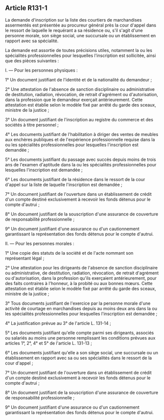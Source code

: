 Article R131-1
----
La demande d'inscription sur la liste des courtiers de marchandises assermentés
est présentée au procureur général près la cour d'appel dans le ressort de
laquelle le requérant a sa résidence ou, s'il s'agit d'une personne morale, son
siège social, une succursale ou un établissement en rapport avec sa spécialité.

La demande est assortie de toutes précisions utiles, notamment la ou les
spécialités professionnelles pour lesquelles l'inscription est sollicitée, ainsi
que des pièces suivantes :

I. ― Pour les personnes physiques :

1° Un document justifiant de l'identité et de la nationalité du demandeur ;

2° Une attestation de l'absence de sanction disciplinaire ou administrative de
destitution, radiation, révocation, de retrait d'agrément ou d'autorisation,
dans la profession que le demandeur exerçait antérieurement. Cette attestation
est établie selon le modèle fixé par arrêté du garde des sceaux, ministre de la
justice ;

3° Un document justifiant de l'inscription au registre du commerce et des
sociétés à titre personnel ;

4° Les documents justifiant de l'habilitation à diriger des ventes de meubles
aux enchères publiques et de l'expérience professionnelle requise dans la ou les
spécialités professionnelles pour lesquelles l'inscription est demandée ;

5° Les documents justifiant du passage avec succès depuis moins de trois ans de
l'examen d'aptitude dans la ou les spécialités professionnelles pour lesquelles
l'inscription est demandée ;

6° Les documents justifiant de la résidence dans le ressort de la cour d'appel
sur la liste de laquelle l'inscription est demandée ;

7° Un document justifiant de l'ouverture dans un établissement de crédit d'un
compte destiné exclusivement à recevoir les fonds détenus pour le compte
d'autrui ;

8° Un document justifiant de la souscription d'une assurance de couverture de
responsabilité professionnelle ;

9° Un document justifiant d'une assurance ou d'un cautionnement garantissant la
représentation des fonds détenus pour le compte d'autrui.

II. ― Pour les personnes morales :

1° Une copie des statuts de la société et de l'acte nommant son représentant
légal ;

2° Une attestation pour les dirigeants de l'absence de sanction disciplinaire ou
administrative, de destitution, radiation, révocation, de retrait d'agrément ou
d'autorisation, dans la profession qu'ils exerçaient antérieurement, pour des
faits contraires à l'honneur, à la probité ou aux bonnes mœurs. Cette
attestation est établie selon le modèle fixé par arrêté du garde des sceaux,
ministre de la justice ;

3° Tous documents justifiant de l'exercice par la personne morale d'une activité
de courtage en marchandises depuis au moins deux ans dans la ou les spécialités
professionnelles pour lesquelles l'inscription est demandée ;

4° La justification prévue au 3° de l'article L. 131-14 ;

5° Les documents justifiant qu'elle compte parmi ses dirigeants, associés ou
salariés au moins une personne remplissant les conditions prévues aux articles
1°, 2°, 4° et 5° de l'article L. 131-13 ;

6° Les documents justifiant qu'elle a son siège social, une succursale ou un
établissement en rapport avec sa ou ses spécialités dans le ressort de la cour
d'appel ;

7° Un document justifiant de l'ouverture dans un établissement de crédit d'un
compte destiné exclusivement à recevoir les fonds détenus pour le compte
d'autrui ;

8° Un document justifiant de la souscription d'une assurance de couverture de
responsabilité professionnelle ;

9° Un document justifiant d'une assurance ou d'un cautionnement garantissant la
représentation des fonds détenus pour le compte d'autrui.
